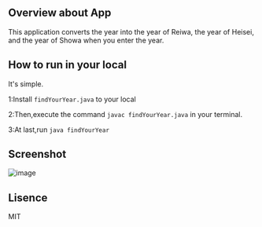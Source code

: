 ## Overview about App
This application converts the year into the year of Reiwa, the year of Heisei, and the year of Showa when you enter the year.

## How to run in your local
It's simple.

1:Install ``findYourYear.java`` to your local

2:Then,execute the command ``javac findYourYear.java`` in your terminal.

3:At last,run ``java findYourYear``

## Screenshot
![image](https://user-images.githubusercontent.com/50609459/115490429-099e5700-a299-11eb-9b52-ae3a89624960.png)


## Lisence
MIT  
